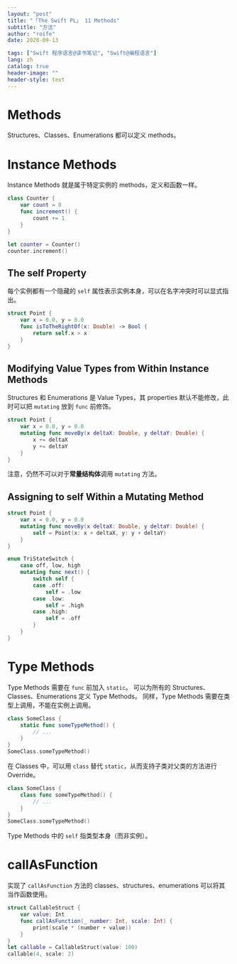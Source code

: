 ```yaml
---
layout: "post"
title: "「The Swift PL」 11 Methods"
subtitle: "方法"
author: "roife"
date: 2020-09-13

tags: ["Swift 程序语言@读书笔记", "Swift@编程语言"]
lang: zh
catalog: true
header-image: ""
header-style: text
---
```


# Methods

Structures、Classes、Enumerations 都可以定义 methods。

# Instance Methods

Instance Methods 就是属于特定实例的 methods，定义和函数一样。

```swift
class Counter {
    var count = 0
    func increment() {
        count += 1
    }
}

let counter = Counter()
counter.increment()
```

## The self Property

每个实例都有一个隐藏的 `self` 属性表示实例本身，可以在名字冲突时可以显式指出。

```swift
struct Point {
    var x = 0.0, y = 0.0
    func isToTheRightOf(x: Double) -> Bool {
        return self.x > x
    }
}
```

## Modifying Value Types from Within Instance Methods

Structures 和 Enumerations 是 Value Types，其 properties 默认不能修改，此时可以把 `mutating` 放到 `func` 前修饰。

```swift
struct Point {
    var x = 0.0, y = 0.0
    mutating func moveBy(x deltaX: Double, y deltaY: Double) {
        x += deltaX
        y += deltaY
    }
}
```

注意，仍然不可以对于**常量结构体**调用 `mutating` 方法。

## Assigning to self Within a Mutating Method

```swift
struct Point {
    var x = 0.0, y = 0.0
    mutating func moveBy(x deltaX: Double, y deltaY: Double) {
        self = Point(x: x + deltaX, y: y + deltaY)
    }
}
```

```swift
enum TriStateSwitch {
    case off, low, high
    mutating func next() {
        switch self {
        case .off:
            self = .low
        case .low:
            self = .high
        case .high:
            self = .off
        }
    }
}
```

# Type Methods

Type Methods 需要在 `func` 前加入 `static`。
可以为所有的 Structures、Classes、Enumerations 定义 Type Methods。
同样，Type Methods 需要在类型上调用，不能在实例上调用。

```swift
class SomeClass {
    static func someTypeMethod() {
        // ...
    }
}
SomeClass.someTypeMethod()
```

在 Classes 中，可以用 `class` 替代 `static`，从而支持子类对父类的方法进行 Override。

```swift
class SomeClass {
    class func someTypeMethod() {
        // ...
    }
}
SomeClass.someTypeMethod()
```

Type Methods 中的 `self` 指类型本身（而非实例）。

# callAsFunction

实现了 `callAsFunction` 方法的 classes、structures、enumerations 可以将其当作函数使用。

```swift
struct CallableStruct {
    var value: Int
    func callAsFunction(_ number: Int, scale: Int) {
        print(scale * (number + value))
    }
}
let callable = CallableStruct(value: 100)
callable(4, scale: 2)
```
